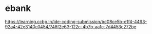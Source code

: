 # ebank
https://learning.ccbp.in/ide-coding-submission/bc08ce5b-e1f4-4463-92a4-42e3140c0454/748f2e63-122c-4b7b-aa1c-7d4453c272be
